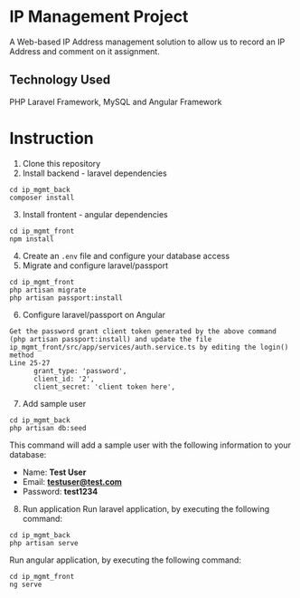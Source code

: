 
# IP Management Project
 A Web-based IP Address management solution to allow us to record an IP Address and comment on it assignment.

## Technology Used
 PHP Laravel Framework, MySQL and Angular Framework

# Instruction
1. Clone this repository
2. Install backend - laravel dependencies
```
cd ip_mgmt_back
composer install
```
3. Install frontent - angular dependencies
```
cd ip_mgmt_front
npm install
```
4. Create an `.env` file and configure your database access
5. Migrate and configure laravel/passport
```
cd ip_mgmt_front
php artisan migrate
php artisan passport:install
```
6. Configure laravel/passport on Angular
```
Get the password grant client token generated by the above command (php artisan passport:install) and update the file
ip_mgmt_front/src/app/services/auth.service.ts by editing the login() method
Line 25-27
      grant_type: 'password',
      client_id: '2',
      client_secret: 'client token here',
```
7. Add sample user
```
cd ip_mgmt_back
php artisan db:seed
```
This command will add a sample user with the following information to your database:
- Name: **Test User**
- Email: **testuser@test.com**
- Password: **test1234**
8. Run application
Run laravel application, by executing the following command:
```
cd ip_mgmt_back
php artisan serve
```
Run angular application, by executing the following command:
```
cd ip_mgmt_front
ng serve
```
